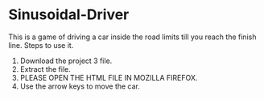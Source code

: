# Sinusoidal-Driver
This is a game of driving a car inside the road limits till you reach the finish line.
Steps to use it.
  1. Download the project 3 file.
  2. Extract the file.
  3. PLEASE OPEN THE HTML FILE IN MOZILLA FIREFOX.
  4. Use the arrow keys to move the car.
